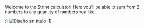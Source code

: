 Welcome to the String calculator! 
Here you'll be able to sum from 2 numbers to any quantity of numbers you like. 

:)
![Diseño sin título (1)](https://github.com/user-attachments/assets/a44a70c4-f086-4fc1-a518-90817c7b7aa2)
